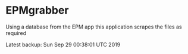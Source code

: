# EPMgrabber
Using a database from the EPM app this application scrapes the files as required


Latest backup: Sun Sep 29 00:38:01 UTC 2019
